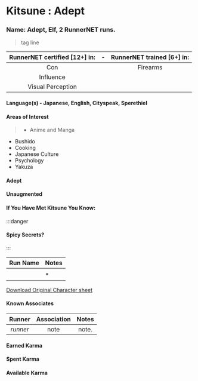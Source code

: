 # Kitsune : Adept

### Name: Adept, Elf, 2 RunnerNET runs.


> tag line


| RunnerNET certified [12+] in:|-| RunnerNET trained [6+] in:|
| :-: |:-: |:-:|
|Con||Firearms|
|Influence|||
|Visual Perception|||

#### Language(s) - Japanese, English, Cityspeak, Sperethiel
#### Areas of Interest
> - Anime and Manga
- Bushido
- Cooking
- Japanese Culture
- Psychology
- Yakuza

#### Adept
> 

#### Unaugmented 
> 

#### If You Have Met Kitsune You Know:

:::danger
#### Spicy Secrets?
:::

| Run Name| Notes|
| ----------- | ----------- |
| | 
| | *|

[Download Original Character sheet](./assets/Kitsune.pdf)

#### Known Associates
| Runner|Association| Notes|
| :-: |:-: |:-:|
| *runner*|note| note. |

#### Earned Karma 

#### Spent Karma

#### Available Karma 
